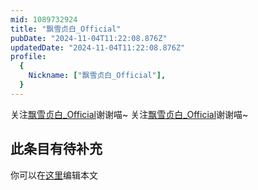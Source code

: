 ```yaml
---
mid: 1089732924
title: "飘雪贞白_Official"
pubDate: "2024-11-04T11:22:08.876Z"
updatedDate: "2024-11-04T11:22:08.876Z"
profile:
  {
    Nickname: ["飘雪贞白_Official"],
  }
---
```


关注[飘雪贞白_Official](https://space.bilibili.com/1089732924)谢谢喵~ 关注[飘雪贞白_Official](https://space.bilibili.com/1089732924)谢谢喵~

## 此条目有待补充
你可以在[这里](https://github.com/Yuhanawa/VTuber.ICU/edit/master/src/content/v/飘雪贞白_Official/index.md)编辑本文
